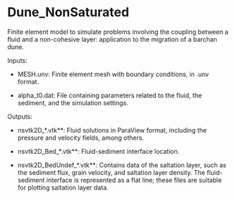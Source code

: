 # Dune_NonSaturated
Finite element model to simulate problems involving the coupling between a fluid and a non-cohesive layer: application to the migration of a barchan dune.

Inputs:

  - MESH.unv: Finite element mesh with boundary conditions, in .unv format.

  - alpha_t0.dat: File containing parameters related to the fluid, the sediment, and the simulation settings.

Outputs:

  - nsvtk2D_*.vtk**: Fluid solutions in ParaView format, including the pressure and velocity fields, among others.

  - nsvtk2D_Bed_*.vtk**: Fluid-sediment interface location.

  - nsvtk2D_BedUndef_*.vtk**: Contains data of the saltation layer, such as the sediment flux, grain velocity, and saltation layer density. The fluid-sediment interface is represented as a flat line; these files are suitable for plotting saltation layer data.
